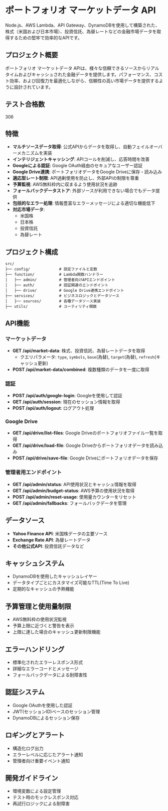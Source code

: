 # ポートフォリオ マーケットデータ API

Node.js、AWS Lambda、API Gateway、DynamoDBを使用して構築された、株式（米国および日本市場）、投資信託、為替レートなどの金融市場データを取得するための堅牢で効率的なAPIです。

## プロジェクト概要

ポートフォリオ マーケットデータ APIは、様々な信頼できるソースからリアルタイムおよびキャッシュされた金融データを提供します。パフォーマンス、コスト効率、および回復力を最適化しながら、信頼性の高い市場データを提供するように設計されています。

## テスト合格数
306

## 特徴

- **マルチソースデータ取得**: 公式APIからデータを取得し、自動フェイルオーバーメカニズムを実装
- **インテリジェントキャッシング**: APIコールを削減し、応答時間を改善
- **Googleによる認証**: Google OAuth経由のセキュアなユーザー認証
- **Google Drive連携**: ポートフォリオデータをGoogle Driveに保存・読み込み
- **適応型レート制限**: API過剰使用を防止し、外部APIの制限を尊重
- **予算監視**: AWS無料枠内に収まるよう使用状況を追跡
- **フォールバックデータストア**: 外部ソースが利用できない場合でもデータ提供
- **包括的なエラー処理**: 情報豊富なエラーメッセージによる適切な機能低下
- **対応市場データ**:
  - 米国株
  - 日本株
  - 投資信託
  - 為替レート

## プロジェクト構成

```
src/
├── config/             # 設定ファイルと定数
├── function/           # Lambda関数ハンドラー
│   ├── admin/          # 管理者向けAPIエンドポイント
│   ├── auth/           # 認証関連のエンドポイント
│   ├── drive/          # Google Drive連携エンドポイント
├── services/           # ビジネスロジックとデータソース
│   ├── sources/        # 各種データソース実装
├── utils/              # ユーティリティ関数
```

## API機能

### マーケットデータ

- **GET /api/market-data**: 株式、投資信託、為替レートデータを取得
  - クエリパラメータ: `type`, `symbols`, `base`(為替), `target`(為替), `refresh`(キャッシュ更新)
- **POST /api/market-data/combined**: 複数種類のデータを一度に取得

### 認証

- **POST /api/auth/google-login**: Googleを使用して認証
- **GET /api/auth/session**: 現在のセッション情報を取得
- **POST /api/auth/logout**: ログアウト処理

### Google Drive

- **GET /api/drive/list-files**: Google Driveのポートフォリオファイル一覧を取得
- **GET /api/drive/load-file**: Google Driveからポートフォリオデータを読み込み
- **POST /api/drive/save-file**: Google Driveにポートフォリオデータを保存

### 管理者用エンドポイント

- **GET /api/admin/status**: API使用状況とキャッシュ情報を取得
- **GET /api/admin/budget-status**: AWS予算の使用状況を取得
- **POST /api/admin/reset-usage**: 使用量カウンターをリセット
- **GET /api/admin/fallbacks**: フォールバックデータを管理

## データソース

- **Yahoo Finance API**: 米国株データの主要ソース
- **Exchange Rate API**: 為替レートデータ
- **その他公式API**: 投資信託データなど

## キャッシュシステム

- DynamoDBを使用したキャッシュレイヤー
- データタイプごとにカスタマイズ可能なTTL(Time To Live)
- 定期的なキャッシュの予熱機能

## 予算管理と使用量制限

- AWS無料枠の使用状況監視
- 予算上限に近づくと警告を表示
- 上限に達した場合のキャッシュ更新制限機能

## エラーハンドリング

- 標準化されたエラーレスポンス形式
- 詳細なエラーコードとメッセージ
- フォールバックデータによる耐障害性

## 認証システム

- Google OAuthを使用した認証
- JWT(セッションID)ベースのセッション管理
- DynamoDBによるセッション保存

## ロギングとアラート

- 構造化ログ出力
- エラーレベルに応じたアラート通知
- 管理者向け重要イベント通知

## 開発ガイドライン

- 環境変数による設定管理
- テスト時のモックレスポンス対応
- 再試行ロジックによる耐障害

